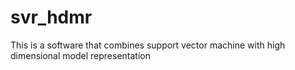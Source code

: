 # svr_hdmr
This is a software that combines support vector machine with high dimensional model representation
